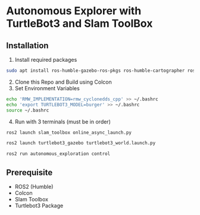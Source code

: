 # Autonomous Explorer with TurtleBot3 and Slam ToolBox

## Installation

1. Install required packages
```bash
sudo apt install ros-humble-gazebo-ros-pkgs ros-humble-cartographer ros-humble-cartographer-ros ros-humble-navigation2 ros-humble-nav2-bringup ros-humble-rmw-cyclonedds-cpp ros-humble-slam-toolbox
```
2. Clone this Repo and Build using Colcon
3. Set Environment Variables
```bash
echo 'RMW_IMPLEMENTATION=rmw_cyclonedds_cpp' >> ~/.bashrc
echo 'export TURTLEBOT3_MODEL=burger' >> ~/.bashrc
source ~/.bashrc
```
4. Run with 3 terminals (must be in order)
```bash
ros2 launch slam_toolbox online_async_launch.py
```
```bash
ros2 launch turtlebot3_gazebo turtlebot3_world.launch.py
```
```bash
ros2 run autonomous_exploration control
```


## Prerequisite

- ROS2 (Humble)
- Colcon
- Slam Toolbox
- Turtlebot3 Package